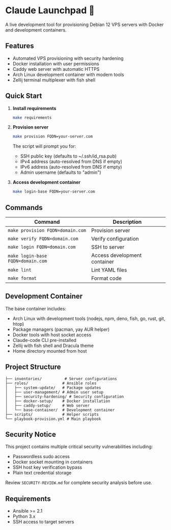 # Claude Launchpad 🚀

A live development tool for provisioning Debian 12 VPS servers with Docker and development containers.

## Features

- Automated VPS provisioning with security hardening
- Docker installation with user permissions
- Caddy web server with automatic HTTPS
- Arch Linux development container with modern tools
- Zellij terminal multiplexer with fish shell

## Quick Start

1. **Install requirements**

   ```bash
   make requirements
   ```

2. **Provision server**

   ```bash
   make provision FQDN=your-server.com
   ```

   The script will prompt you for:
   - SSH public key (defaults to ~/.ssh/id_rsa.pub)
   - IPv4 address (auto-resolved from DNS if empty)
   - IPv6 address (auto-resolved from DNS if empty)
   - Admin username (defaults to "admin")

3. **Access development container**

   ```bash
   make login-base FQDN=your-server.com
   ```

## Commands

| Command | Description |
| --------------------------------- | ---------------------------- |
| `make provision FQDN=domain.com` | Provision server |
| `make verify FQDN=domain.com` | Verify configuration |
| `make login FQDN=domain.com` | SSH to server |
| `make login-base FQDN=domain.com` | Access development container |
| `make lint` | Lint YAML files |
| `make format` | Format code |

## Development Container

The base container includes:

- Arch Linux with development tools (nodejs, npm, deno, fish, go, rust, git, htop)
- Package managers (pacman, yay AUR helper)
- Docker tools with host socket access
- Claude-code CLI pre-installed
- Zellij with fish shell and Dracula theme
- Home directory mounted from host

## Project Structure

```
├── inventories/          # Server configurations
├── roles/               # Ansible roles
│   ├── system-update/   # Package updates
│   ├── user-management/ # Admin user setup
│   ├── security-hardening/ # Security configuration
│   ├── docker-setup/    # Docker installation
│   ├── caddy-setup/     # Web server
│   └── base-container/  # Development container
├── scripts/             # Helper scripts
└── playbook-provision.yml # Main playbook
```

## Security Notice

This project contains multiple critical security vulnerabilities including:

- Passwordless sudo access
- Docker socket mounting in containers
- SSH host key verification bypass
- Plain text credential storage

Review `SECURITY-REVIEW.md` for complete security analysis before use.

## Requirements

- Ansible >= 2.1
- Python 3.x
- SSH access to target servers
